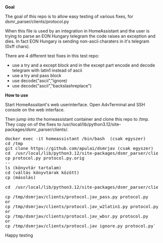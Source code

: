 **Goal**

The goal of this repo is to allow easy testing of various fixes, for
dsmr_parser/clients/protocol.py

When this file is used by an integration in HomeAssistant and
the user is trying to parse an EON Hungary telegram the code raises 
an exception and dies. In fact EON Hungary is sending non-ascii 
charaters in it's telegram (0xff chars).

There are 4 different test fixes in this test repo:

- use a try and a except block and in the except part
encode and decode telegram with latin1 instead of ascii
- use a try and pass block
- use decode("ascii","ignore)
- use decode("ascii","backslashreplace")

**How to use**

Start HomeAsssitant's web userinterface.
Open AdvTerminal and SSH console on the web interface.

Then jump into the homeassistant container and
clone this repo to /tmp. They copy on of the fixes to
/usr/local/lib/python3.12/site-packages/dsmr_parser/clients/.

<pre>
docker exec -it homeassistant /bin/bash  (csak egyszer)
cd /tmp
git clone https://github.com/apulai/dsmrjav (csak egyszer)
cd  /usr/local/lib/python3.12/site-packages/dsmr_parser/clients/
cp protocol.py protocol.py.orig
--
ls (könyvtár tartalam)
cd (váltás könyvtárak között)
cp (másolás)
  
cd  /usr/local/lib/python3.12/site-packages/dsmr_parser/clients/

cp /tmp/dsmrjav/clients/protocol.jav_pass.py protocol.py
or
cp /tmp/dsmrjav/clients/protocol.jav_w2latin1.py protocol.py
or
cp /tmp/dsmrjav/clients/protocol.jav_wbsr.py protocol.py
or
cp /tmp/dsmrjav/clients/protocol.jav_ignore.py protocol.py`
</pre>

Happy testing
